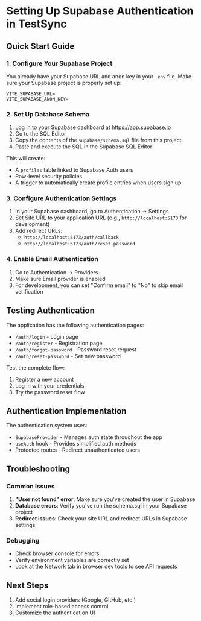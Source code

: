 # Setting Up Supabase Authentication in TestSync

## Quick Start Guide

### 1. Configure Your Supabase Project

You already have your Supabase URL and anon key in your `.env` file. Make sure your Supabase project is properly set up:

```
VITE_SUPABASE_URL=
VITE_SUPABASE_ANON_KEY=
```

### 2. Set Up Database Schema

1. Log in to your Supabase dashboard at https://app.supabase.io
2. Go to the SQL Editor
3. Copy the contents of the `supabase/schema.sql` file from this project
4. Paste and execute the SQL in the Supabase SQL Editor

This will create:
- A `profiles` table linked to Supabase Auth users
- Row-level security policies
- A trigger to automatically create profile entries when users sign up

### 3. Configure Authentication Settings

1. In your Supabase dashboard, go to Authentication → Settings
2. Set Site URL to your application URL (e.g., `http://localhost:5173` for development)
3. Add redirect URLs:
   - `http://localhost:5173/auth/callback`
   - `http://localhost:5173/auth/reset-password`

### 4. Enable Email Authentication

1. Go to Authentication → Providers
2. Make sure Email provider is enabled
3. For development, you can set "Confirm email" to "No" to skip email verification

## Testing Authentication

The application has the following authentication pages:

- `/auth/login` - Login page
- `/auth/register` - Registration page
- `/auth/forgot-password` - Password reset request
- `/auth/reset-password` - Set new password

Test the complete flow:

1. Register a new account
2. Log in with your credentials
3. Try the password reset flow

## Authentication Implementation

The authentication system uses:

- `SupabaseProvider` - Manages auth state throughout the app
- `useAuth` hook - Provides simplified auth methods
- Protected routes - Redirect unauthenticated users

## Troubleshooting

### Common Issues

1. **"User not found" error**: Make sure you've created the user in Supabase
2. **Database errors**: Verify you've run the schema.sql in your Supabase project
3. **Redirect issues**: Check your site URL and redirect URLs in Supabase settings

### Debugging

- Check browser console for errors
- Verify environment variables are correctly set
- Look at the Network tab in browser dev tools to see API requests

## Next Steps

1. Add social login providers (Google, GitHub, etc.)
2. Implement role-based access control
3. Customize the authentication UI